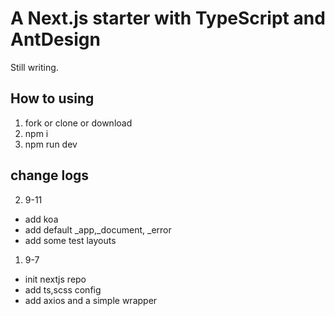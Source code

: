 # A Next.js starter with TypeScript and AntDesign

Still writing.

## How to using
1. fork or clone or download
2. npm i
3. npm run dev

## change logs
2. 9-11 
  - add koa
  - add default _app,_document, _error
  - add some test layouts
1. 9-7
  - init nextjs repo
  - add ts,scss config
  - add axios and a simple wrapper